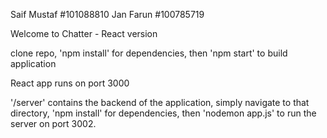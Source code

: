 Saif Mustaf #101088810
Jan Farun #100785719

Welcome to Chatter - React version

clone repo, 'npm install' for dependencies, then 'npm start' to build application

React app runs on port 3000

'/server' contains the backend of the application, simply navigate to that directory, 'npm install' for dependencies, then 'nodemon app.js' to run the server on port 3002.
